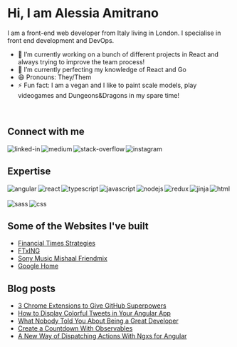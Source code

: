 # Hi, I am Alessia Amitrano
I am a front-end web developer from Italy living in London. I specialise in front end development and DevOps.

- 🔭 I’m currently working on a bunch of different projects in React and always trying to improve the team process!
- 🌱 I’m currently perfecting my knowledge of React and Go
- 😄 Pronouns: They/Them
- ⚡ Fun fact: I am a vegan and I like to paint scale models, play videogames and Dungeons&Dragons in my spare time!

<br>

## Connect with me
[<img align="left" alt="linked-in" src="https://img.shields.io/badge/linkedin-%230077B5.svg?&style=for-the-badge&logo=linkedin&logoColor=white"/>](https://www.linkedin.com/in/alessia-amitrano-they-them-49bba553/)
[<img align="left" alt="medium" src="https://img.shields.io/badge/medium-%2312100E.svg?&style=for-the-badge&logo=medium&logoColor=white" />](https://medium.com/@alessia.amitranobo)
[<img align="left" alt="stack-overflow" src="https://img.shields.io/badge/gmail-red?logo=gmail&logoColor=white&style=for-the-badge" />](alessia.amitranobo@gmail.com)
[<img align="left" alt="instagram" src="https://img.shields.io/badge/instagram-fuchsia?logo=instagram&logoColor=black&style=for-the-badge" />](https://www.instagram.com/alleminiworld/)
<br>

## Expertise
<img align="left" alt="angular" src="https://img.shields.io/badge/angular%20-%2320232a.svg?&color=red&style=for-the-badge&logo=angular&logoColor=white" />
<img align="left" alt="react" src="https://img.shields.io/badge/react%20-%2320232a.svg?&style=for-the-badge&logo=react&logoColor=%2361DAFB" />
<img align="left" alt="typescript" src="https://img.shields.io/badge/typescript%20-%2320232a.svg?&style=for-the-badge&logo=typescript&logoColor=2361DAFB" />
<img align="left" alt="javascript" src="https://img.shields.io/badge/vanillaJs%20-yellow?&style=for-the-badge&logo=javaScript&logoColor=black" />
<img align="left" alt="nodejs" src="https://img.shields.io/badge/node.js%20-%2343853D.svg?&style=for-the-badge&logo=node.js&logoColor=white" />
<img align="left" alt="redux" src="https://img.shields.io/badge/redux-purple.svg?style=for-the-badge&logo=redux&logoColor=white" />
<img align="left" alt="jinja" src="https://img.shields.io/badge/Jinja%20-%23232F3E?logo=jinja&logoColor=white&style=for-the-badge" />
<img align="left" alt="html" src="https://img.shields.io/badge/html5%20-%2320232a.svg?style=for-the-badge&logo=html5&logoColor=%db5224" />
<br>
<br>
<img align="left" alt="sass" src="https://img.shields.io/badge/sass%20-pink.svg?style=for-the-badge&logo=sass&logoColor=black"/>
<img align="left" alt="css" src="https://img.shields.io/badge/css%20-%2320232a.svg?style=for-the-badge&logo=css3&logoColor=%2361DAFB"/>

<br>

## Some of the Websites I've built
<!-- WEB-SITES-LIST:START -->
- [Financial Times Strategies](https://www.ftstrategies.com/en-gb/)
- [FTxING](https://ing.ft.com/)
- [Sony Music Mishaal Friendmix](https://friendmix.officialmishaal.com/#/)
- [Google Home](https://home.google.com/)
<!-- WEB-SITES-LIST:END -->

## Blog posts
<!-- BLOG-POST-LIST:START -->
- [3 Chrome Extensions to Give GitHub Superpowers](https://betterprogramming.pub/3-chrome-extensions-to-give-github-superpowers-e993f8703ad?source=rss-aa85ca5cd3ee------2)
- [How to Display Colorful Tweets in Your Angular App](https://betterprogramming.pub/how-to-display-colorful-tweets-in-your-angular-app-4ee61ff59125?source=rss-aa85ca5cd3ee------2)
- [What Nobody Told You About Being a Great Developer](https://betterprogramming.pub/what-nobody-told-you-about-being-a-great-developer-f872b93f372e?source=rss-aa85ca5cd3ee------2)
- [Create a Countdown With Observables](https://betterprogramming.pub/create-a-countdown-with-observables-ded4139fac1f?source=rss-aa85ca5cd3ee------2)
- [A New Way of Dispatching Actions With Ngxs for Angular](https://betterprogramming.pub/a-new-way-of-dispatching-actions-with-ngxs-for-angular-7541f0adb812?source=rss-aa85ca5cd3ee------2)
<!-- BLOG-POST-LIST:END -->

